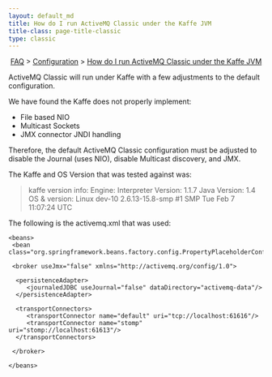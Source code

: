 ```yaml
---
layout: default_md
title: How do I run ActiveMQ Classic under the Kaffe JVM 
title-class: page-title-classic
type: classic
---
```


 [FAQ](faq) > [Configuration](configuration) > [How do I run ActiveMQ Classic under the Kaffe JVM](how-do-i-run-activemq-classic-under-the-kaffe-jvm)


ActiveMQ Classic will run under Kaffe with a few adjustments to the default configuration.

We have found the Kaffe does not properly implement:

*   File based NIO
*   Multicast Sockets
*   JMX connector JNDI handling

Therefore, the default ActiveMQ Classic configuration must be adjusted to disable the Journal (uses NIO), disable Multicast discovery, and JMX.

The Kaffe and OS Version that was tested against was:

> kaffe version info: Engine: Interpreter Version: 1.1.7 Java Version: 1.4  
> OS & version: Linux dev-10 2.6.13-15.8-smp #1 SMP Tue Feb 7 11:07:24 UTC

The following is the activemq.xml that was used:
```
<beans>
 <bean class="org.springframework.beans.factory.config.PropertyPlaceholderConfigurer"/>

 <broker useJmx="false" xmlns="http://activemq.org/config/1.0">

  <persistenceAdapter>
     <journaledJDBC useJournal="false" dataDirectory="activemq-data"/>
  </persistenceAdapter>

  <transportConnectors>
     <transportConnector name="default" uri="tcp://localhost:61616"/>
     <transportConnector name="stomp"   uri="stomp://localhost:61613"/>
  </transportConnectors>

 </broker>

</beans>
```